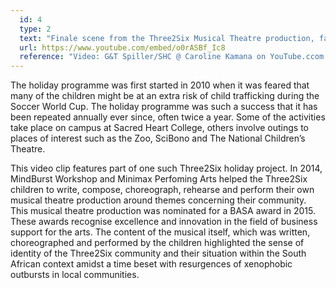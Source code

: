 ```yaml
---
  id: 4
  type: 2
  text: "Finale scene from the Three2Six Musical Theatre production, facilitated by MindBurst Workshop and Minimax Performing Arts and hosted by Sacred Heart College in August 2014. "
  url: https://www.youtube.com/embed/o0rASBf_Ic8 
  reference: "Video: G&T Spiller/SHC @ Caroline Kamana on YouTube.ccom "
---
```

The holiday programme was first started in 2010 when it was feared that many of the children might be at an extra risk of child trafficking during the Soccer World Cup. The holiday programme was such a success that it has been repeated annually ever since, often twice a year. Some of the activities take place on campus at Sacred Heart College, others involve outings to places of interest such as the Zoo, SciBono and The National Children’s Theatre. 

This video clip features part of one such Three2Six holiday project. In 2014, MindBurst Workshop and Minimax Perfoming Arts helped the Three2Six children to write, compose, choreograph, rehearse and perform their own musical theatre production around themes concerning their community. This musical theatre production was nominated for a BASA award in 2015. These awards recognise excellence and innovation in the field of business support for the arts. The content of the musical itself, which was written, choreographed and performed by the children highlighted the sense of identity of the Three2Six community and their situation within the South African context amidst a time beset with resurgences of xenophobic outbursts in local communities. 

